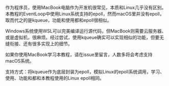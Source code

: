 作为程序员，使用MacBook电脑作为开发机很常见，本质和Linux几乎没有区别。本教程的EventLoop中使用Linux系统支持的epoll，然而macOS里并没有epoll，取而代之的是kqueue，功能和使用都和epoll很相似。

Windows系统使用WSL可以完美编译运行源代码，但MacBook则需要云服务器、或是虚拟机，很麻烦。经过尝试，使用kqueue确实可以实现相似的功能，但要无缝衔接、还有很多实现上的细节。

如果你使用MacBook学习本教程，请在issue里留言，人数多将会考虑支持macOS系统。

支持方式：将kqueue作为底层封装为epoll，模拟Linux的epoll系统调用，学习、使用、功能和都和本教程使用的Linux epoll相同。